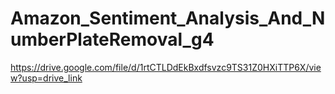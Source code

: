 # Amazon_Sentiment_Analysis_And_NumberPlateRemoval_g4
https://drive.google.com/file/d/1rtCTLDdEkBxdfsvzc9TS31Z0HXiTTP6X/view?usp=drive_link
